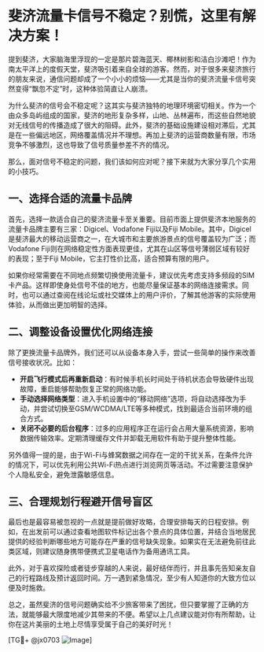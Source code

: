 # 斐济流量卡信号不稳定？别慌，这里有解决方案！

提到斐济，大家脑海里浮现的一定是那片碧海蓝天、椰林树影和洁白沙滩吧！作为南太平洋上的度假天堂，斐济吸引着来自全球的游客。然而，对于很多来斐济旅行的朋友来说，通信问题却成了一个小小的烦恼——尤其是当你的斐济流量卡信号突然变得“飘忽不定”时，这种体验简直让人崩溃。

为什么斐济的信号会不稳定呢？这其实与斐济独特的地理环境密切相关。作为一个由众多岛屿组成的国家，斐济的地形复杂多样，山地、丛林遍布，而这些自然地貌对无线信号的传播造成了很大的阻碍。此外，斐济的基础设施建设相对滞后，尤其是在一些偏远地区，网络覆盖情况并不理想。再加上斐济的运营商数量有限，市场竞争不够激烈，这也导致了信号质量参差不齐的情况。

那么，面对信号不稳定的问题，我们该如何应对呢？接下来就为大家分享几个实用的小技巧。

## 一、选择合适的流量卡品牌

首先，选择一款适合自己的斐济流量卡至关重要。目前市面上提供斐济本地服务的流量卡品牌主要有三家：Digicel、Vodafone Fiji以及Fiji Mobile。其中，Digicel是斐济最大的移动运营商之一，在大城市和主要旅游景点的信号覆盖较为广泛；而Vodafone Fiji则在网络稳定性方面表现更佳，尤其在山区等信号薄弱区域有较好的表现；至于Fiji Mobile，它主打性价比高，适合预算有限的用户。

如果你经常需要在不同地点频繁切换使用流量卡，建议优先考虑支持多频段的SIM卡产品。这样即使身处信号不佳的地方，也能尽量保证基本的网络连接需求。同时，也可以通过查阅在线论坛或社交媒体上的用户评价，了解其他游客的实际使用体验，从而做出更加明智的选择。

## 二、调整设备设置优化网络连接

除了更换流量卡品牌外，我们还可以从设备本身入手，尝试一些简单的操作来改善信号接收状况。比如：

- **开启飞行模式后再重新启动**：有时候手机长时间处于待机状态会导致硬件出现故障，重启能够帮助恢复正常的网络功能。
- **手动选择网络类型**：进入手机设置中的“移动网络”选项，将自动选择改为手动，并尝试切换至GSM/WCDMA/LTE等多种模式，找到最适合当前环境的组合方式。
- **关闭不必要的后台程序**：过多的应用程序正在运行会占用大量系统资源，影响数据传输效率。定期清理缓存文件并卸载无用软件有助于提升整体性能。

另外值得一提的是，由于Wi-Fi与蜂窝数据之间存在一定的干扰关系，在条件允许的情况下，可以优先利用公共Wi-Fi热点进行浏览网页等活动。不过需要注意保护个人隐私安全，避免泄露敏感信息。

## 三、合理规划行程避开信号盲区

最后也是最容易被忽视的一点就是提前做好攻略，合理安排每天的日程安排。例如，在出发前可以通过查看地图软件标记出各个景点的具体位置，并结合当地居民提供的经验判断哪些地方可能存在严重的信号缺失现象。如果实在无法避免前往此类区域，则建议随身携带便携式卫星电话作为备用通讯工具。

此外，对于喜欢探险或者徒步穿越的人来说，最好结伴而行，并且事先告知亲友自己的行程路线及预计返回时间。万一遇到紧急情况，至少有人知道你的大致方位以便及时施救。

总之，虽然斐济的信号问题确实给不少旅客带来了困扰，但只要掌握了正确的方法，就能够最大限度地减少其带来的不便。希望以上几点建议能对你有所帮助，让你在这片美丽的土地上尽情享受属于自己的美好时光！

[TG💪+ @jx0703 ![Image](https://github.com/user-attachments/assets/dbca1d08-cadb-493c-b0ec-ad6f7a83f270)]